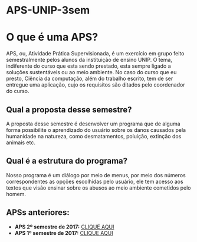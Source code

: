 # APS-UNIP-3sem
O que é uma APS?
=================
APS, ou, Atividade Prática Supervisionada, é um exercício em grupo feito semestralmente pelos alunos da instituição de ensino UNIP. O tema, indiferente do curso que esta sendo prestado, esta sempre ligado a soluções sustentáveis ou ao meio ambiente.
No caso do curso que eu presto, Ciência da computação, além do trabalho escrito, tem de ser entregue uma aplicação, cujo os requisitos são ditados pelo coordenador do curso.

Qual a proposta desse semestre?
-----------
A proposta desse semestre é desenvolver um programa que de alguma forma possibilite o aprendizado do usuário sobre os danos causados pela humanidade na natureza, como desmatamentos, poluição, extinção dos animais etc.

Qual é a estrutura do programa?
-----------
Nosso programa é um diálogo por meio de menus, por meio dos números correspondentes as opções escolhidas pelo usuário, ele tem acesso aos textos que visão ensinar sobre os abusos ao meio ambiente cometidos pelo homem.

APSs anteriores:
-----------
* **APS 2º semestre de 2017:**  [CLIQUE AQUI](https://github.com/ogabriel/APS-UNIP-2sem)
* **APS 1º semestre  de 2017:** [CLIQUE AQUI](https://github.com/ogabriel/APS-UNIP-1sem)
